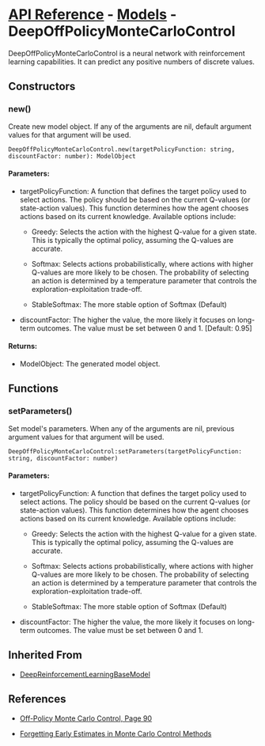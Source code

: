 # [API Reference](../../API.md) - [Models](../Models.md) - DeepOffPolicyMonteCarloControl

DeepOffPolicyMonteCarloControl is a neural network with reinforcement learning capabilities. It can predict any positive numbers of discrete values.

## Constructors

### new()

Create new model object. If any of the arguments are nil, default argument values for that argument will be used.

```
DeepOffPolicyMonteCarloControl.new(targetPolicyFunction: string, discountFactor: number): ModelObject
```

#### Parameters:

* targetPolicyFunction: A function that defines the target policy used to select actions. The policy should be based on the current Q-values (or state-action values). This function determines how the agent chooses actions based on its current knowledge. Available options include:

	* Greedy: Selects the action with the highest Q-value for a given state. This is typically the optimal policy, assuming the Q-values are accurate.

	* Softmax: Selects actions probabilistically, where actions with higher Q-values are more likely to be chosen. The probability of selecting an action is determined by a temperature parameter that controls the exploration-exploitation trade-off.

	* StableSoftmax: The more stable option of Softmax (Default)

* discountFactor: The higher the value, the more likely it focuses on long-term outcomes. The value must be set between 0 and 1. [Default: 0.95]

#### Returns:

* ModelObject: The generated model object.

## Functions

### setParameters()

Set model's parameters. When any of the arguments are nil, previous argument values for that argument will be used.

```
DeepOffPolicyMonteCarloControl:setParameters(targetPolicyFunction: string, discountFactor: number)
```

#### Parameters:

* targetPolicyFunction: A function that defines the target policy used to select actions. The policy should be based on the current Q-values (or state-action values). This function determines how the agent chooses actions based on its current knowledge. Available options include:

	* Greedy: Selects the action with the highest Q-value for a given state. This is typically the optimal policy, assuming the Q-values are accurate.

	* Softmax: Selects actions probabilistically, where actions with higher Q-values are more likely to be chosen. The probability of selecting an action is determined by a temperature parameter that controls the exploration-exploitation trade-off.

	* StableSoftmax: The more stable option of Softmax (Default)

* discountFactor: The higher the value, the more likely it focuses on long-term outcomes. The value must be set between 0 and 1.

## Inherited From

* [DeepReinforcementLearningBaseModel](DeepReinforcementLearningBaseModel.md)

## References

* [Off-Policy Monte Carlo Control, Page 90](http://incompleteideas.net/book/bookdraft2017nov5.pdf)

* [Forgetting Early Estimates in Monte Carlo Control Methods](https://ev.fe.uni-lj.si/3-2015/Vodopivec.pdf)
